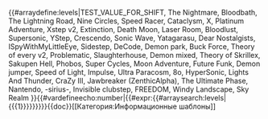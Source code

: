 {{#arraydefine:levels|TEST_VALUE_FOR_SHIFT,
The Nightmare,
Bloodbath,
The Lightning Road,
Nine Circles,
Speed Racer,
Cataclysm,
X,
Platinum Adventure,
Xstep v2,
Extinction,
Death Moon,
Laser Room,
Bloodlust,
Supersonic,
YStep,
Crescendo,
Sonic Wave,
Yatagarasu,
Dear Nostalgists,
ISpyWithMyLittleEye,
Sidestep,
DeCode,
Demon park,
Buck Force,
Theory of every v2,
Problematic,
Slaughterhouse,
Demon mixed,
Theory of Skrillex,
Sakupen Hell,
Phobos,
Super Cycles,
Moon Adventure,
Future Funk,
Demon jumper,
Speed of Light,
Impulse,
Ultra Paracosm,
8o,
HyperSonic,
Lights And Thunder,
CraZy III,
Jawbreaker (ZenthicAlpha),
The Ultimate Phase,
Nantendo,
-sirius-,
Invisible clubstep,
FREEDOM,
Windy Landscape,
Sky Realm
}}{{#vardefineecho:number|{{#expr:{{#arraysearch:levels|{{{1}}}}}}}}}<noinclude>{{doc}}[[Категория:Информационные шаблоны]]</noinclude>